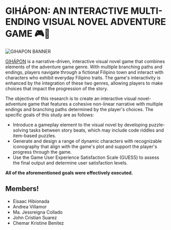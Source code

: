 # GIHÁPON: AN INTERACTIVE MULTI-ENDING  VISUAL NOVEL ADVENTURE GAME 🎮🔎

![GIHAPON BANNER](https://user-images.githubusercontent.com/71301838/231173336-807e868c-e34e-4043-b31e-06035e7d6f3e.png)

[GIHÁPON](https://drive.google.com/drive/folders/1cclokhRA5W68Ujj17NBrzgPRjVoosV6p?usp=sharing) is a narrative-driven, interactive visual novel game that combines elements of the adventure game genre. With multiple branching paths and endings, players navigate through a fictional Filipino town and interact with characters who exhibit everyday Filipino traits. The game's interactivity is enhanced by the integration of these two genres, allowing players to make choices that impact the progression of the story.

The objective of this research is to create an interactive visual novel-adventure game that features a cohesive non-linear narrative with multiple endings and branching paths determined by the player's choices. The specific goals of this study are as follows:

- Introduce a gameplay element to the visual novel by developing puzzle-solving tasks between story beats, which may include code riddles and item-based puzzles.
- Generate and design a range of dynamic characters with recognizable iconography that align with the game's plot and support the player's progress through the game.
- Use the Game User Experience Satisfaction Scale (GUESS) to assess the final output and determine user satisfaction levels.

**All of the aforementioned goals were effectively executed.**

## Members!

- Eisaac Hibionada
- Andrea Villamor
- Ma. Jessreigna Collado
- John Cristian Suarez
- Chemar Kristine Benitez




